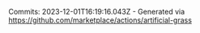 Commits: 2023-12-01T16:19:16.043Z - Generated via https://github.com/marketplace/actions/artificial-grass
<br>
